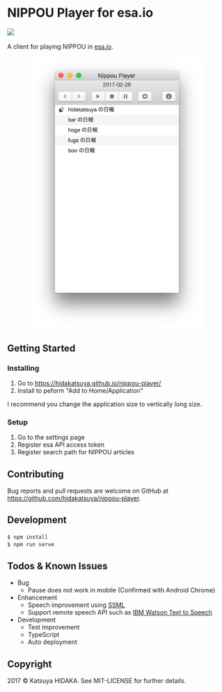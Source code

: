 # NIPPOU Player for esa.io

[![](https://github.com/hidakatsuya/nippou-player/workflows/Test/badge.svg)](https://github.com/hidakatsuya/nippou-player/actions?query=branch%3Amaster)

A client for playing NIPPOU in [esa.io](https://esa.io).

<p align="center">
  <img src="image.png" width="400" />
</p>

## Getting Started

### Installing

1. Go to https://hidakatsuya.github.io/nippou-player/
2. Install to peform "Add to Home/Application"

I recommend you change the application size to vertically long size.

### Setup

1. Go to the settings page
2. Register esa API access token
3. Register search path for NIPPOU articles

## Contributing

Bug reports and pull requests are welcome on GitHub at https://github.com/hidakatsuya/nippou-player.

## Development

```bash
$ npm install
$ npm run serve
```

## Todos & Known Issues

- Bug
  - Pause does not work in mobile (Confirmed with Android Chrome)
- Enhancement
  - Speech improvement using [SSML](https://cloud.google.com/text-to-speech/docs/ssml?hl=ja)
  - Support remote speech API such as [IBM Watson Text to Speech](https://www.ibm.com/watson/jp-ja/developercloud/text-to-speech.html)
- Development
  - Test improvement
  - TypeScript
  - Auto deployment

## Copyright

2017 &copy; Katsuya HIDAKA. See MIT-LICENSE for further details.
